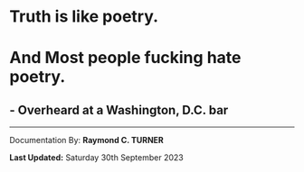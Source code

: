 # Truth is like poetry.
# And Most people fucking hate poetry.
##   - Overheard at a Washington, D.C. bar





---

Documentation By: **Raymond C. TURNER**

**Last Updated:** Saturday 30th September 2023
